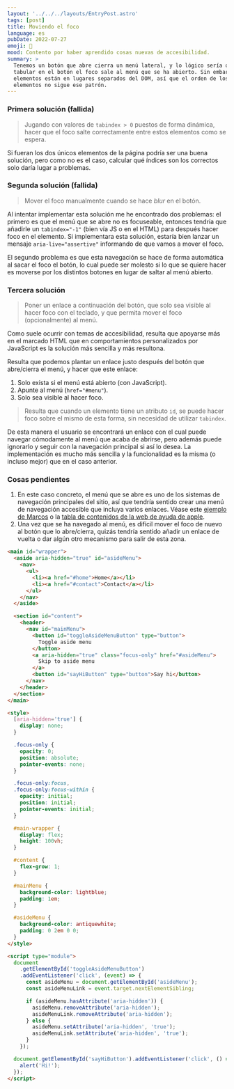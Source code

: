 ```yaml
---
layout: '../../../layouts/EntryPost.astro'
tags: [post]
title: Moviendo el foco
language: es
pubDate: 2022-07-27
emoji: 🎯
mood: Contento por haber aprendido cosas nuevas de accesibilidad.
summary: >
  Tenemos un botón que abre cierra un menú lateral, y lo lógico sería que al
  tabular en el botón el foco sale al menú que se ha abierto. Sin embargo, ambos
  elementos están en lugares separados del DOM, así que el orden de los
  elementos no sigue ese patrón.
---
```


### Primera solución (fallida)

> Jugando con valores de `tabindex > 0` puestos de forma dinámica, hacer que el
> foco salte correctamente entre estos elementos como se espera.

Si fueran los dos únicos elementos de la página podría ser una buena solución,
pero como no es el caso, calcular qué índices son los correctos solo daría lugar
a problemas.

### Segunda solución (fallida)

> Mover el foco manualmente cuando se hace _blur_ en el botón.

Al intentar implementar esta solución me he encontrado dos problemas: el primero
es que el menú que se abre no es focuseable, entonces tendría que añadirle un
`tabindex="-1"` (bien vía JS o en el HTML) para después hacer foco en el
elemento. Si implementara esta solución, estaría bien lanzar un mensaje
`aria-live="assertive"` informando de que vamos a mover el foco.

El segundo problema es que esta navegación se hace de forma automática al sacar
el foco el botón, lo cual puede ser molesto si lo que se quiere hacer es moverse
por los distintos botones en lugar de saltar al menú abierto.

### Tercera solución

> Poner un enlace a continuación del botón, que solo sea visible al hacer foco
> con el teclado, y que permita mover el foco (opcionalmente) al menú.

Como suele ocurrir con temas de accesibilidad, resulta que apoyarse más en el
marcado HTML que en comportamientos personalizados por JavaScript es la solución
más sencilla y más resultona.

Resulta que podemos plantar un enlace justo después del botón que abre/cierra el
menú, y hacer que este enlace:

1. Solo exista si el menú está abierto (con JavaScript).
1. Apunte al menú (`href="#menu"`).
1. Solo sea visible al hacer foco.

> Resulta que cuando un elemento tiene un atributo `id`, se puede hacer foco
> sobre el mismo de esta forma, sin necesidad de utilizar `tabindex`.

De esta manera el usuario se encontrará un enlace con el cual puede navegar
cómodamente al menú que acaba de abrirse, pero además puede ignorarlo y seguir
con la navegación principal si así lo desea. La implementación es mucho más
sencilla y la funcionalidad es la misma (o incluso mejor) que en el caso
anterior.

### Cosas pendientes

1. En este caso concreto, el menú que se abre es uno de los sistemas de
   navegación principales del sitio, así que tendría sentido crear una menú de
   navegación accesible que incluya varios enlaces. Véase este
   [ejemplo de Marcos](https://codepen.io/marcoscv/pen/owjKBw) o la
   [tabla de contenidos de la web de ayuda de apple](https://support.apple.com/es-co/guide/voiceover/unac048/mac).
2. Una vez que se ha navegado al menú, es difícil mover el foco de nuevo al
   botón que lo abre/cierra, quizás tendría sentido añadir un enlace de vuelta o
   dar algún otro mecanismo para salir de esta zona.

```html
<main id="wrapper">
  <aside aria-hidden="true" id="asideMenu">
    <nav>
      <ul>
        <li><a href="#home">Home</a></li>
        <li><a href="#contact">Contact</a></li>
      </ul>
    </nav>
  </aside>

  <section id="content">
    <header>
      <nav id="mainMenu">
        <button id="toggleAsideMenuButton" type="button">
          Toggle aside menu
        </button>
        <a aria-hidden="true" class="focus-only" href="#asideMenu">
          Skip to aside menu
        </a>
        <button id="sayHiButton" type="button">Say hi</button>
      </nav>
    </header>
  </section>
</main>

<style>
  [aria-hidden='true'] {
    display: none;
  }

  .focus-only {
    opacity: 0;
    position: absolute;
    pointer-events: none;
  }

  .focus-only:focus,
  .focus-only:focus-within {
    opacity: initial;
    position: initial;
    pointer-events: initial;
  }

  #main-wrapper {
    display: flex;
    height: 100vh;
  }

  #content {
    flex-grow: 1;
  }

  #mainMenu {
    background-color: lightblue;
    padding: 1em;
  }

  #asideMenu {
    background-color: antiquewhite;
    padding: 0 2em 0 0;
  }
</style>

<script type="module">
  document
    .getElementById('toggleAsideMenuButton')
    .addEventListener('click', (event) => {
      const asideMenu = document.getElementById('asideMenu');
      const asideMenuLink = event.target.nextElementSibling;

      if (asideMenu.hasAttribute('aria-hidden')) {
        asideMenu.removeAttribute('aria-hidden');
        asideMenuLink.removeAttribute('aria-hidden');
      } else {
        asideMenu.setAttribute('aria-hidden', 'true');
        asideMenuLink.setAttribute('aria-hidden', 'true');
      }
    });

  document.getElementById('sayHiButton').addEventListener('click', () => {
    alert('Hi!');
  });
</script>
```
